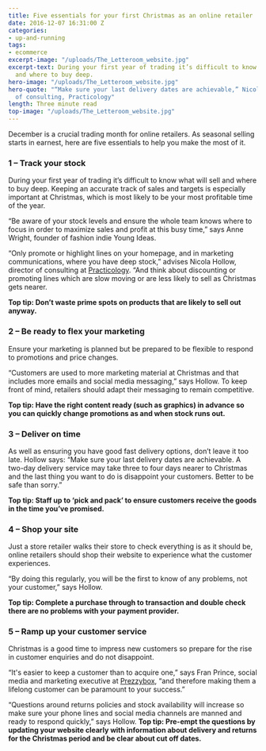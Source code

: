 ```yaml
---
title: Five essentials for your first Christmas as an online retailer
date: 2016-12-07 16:31:00 Z
categories:
- up-and-running
tags:
- ecommerce
excerpt-image: "/uploads/The_Letteroom_website.jpg"
excerpt-text: During your first year of trading it’s difficult to know what will sell
  and where to buy deep.
hero-image: "/uploads/The_Letteroom_website.jpg"
hero-quote: "“Make sure your last delivery dates are achievable,” Nicola Hollow, director
  of consulting, Practicology"
length: Three minute read
top-image: "/uploads/The_Letteroom_website.jpg"
---
```


December is a crucial trading month for online retailers. As seasonal selling starts in earnest, here are five essentials to help you make the most of it.

### 1 – Track your stock

During your first year of trading it’s difficult to know what will sell and where to buy deep. Keeping an accurate track of sales and targets is especially important at Christmas, which is most likely to be your most profitable time of the year.

“Be aware of your stock levels and ensure the whole team knows where to focus in order to maximize sales and profit at this busy time,” says Anne Wright, founder of fashion indie Young Ideas.

“Only promote or highlight lines on your homepage, and in marketing communications, where you have deep stock,” advises Nicola Hollow, director of consulting at [Practicology](https://www.practicology.com/). “And think about discounting or promoting lines which are slow moving or are less likely to sell as Christmas gets nearer.

**Top tip: Don’t waste prime spots on products that are likely to sell out anyway.**


### 2 – Be ready to flex your marketing

Ensure your marketing is planned but be prepared to be flexible to respond to promotions and price changes.

“Customers are used to more marketing material at Christmas and that includes more emails and social media messaging,” says Hollow. To keep front of mind, retailers should adapt their messaging to remain competitive.

**Top tip: Have the right content ready (such as graphics) in advance so you can quickly change promotions as and when stock runs out.**


### 3 – Deliver on time

As well as ensuring you have good fast delivery options, don’t leave it too late. Hollow says: “Make sure your last delivery dates are achievable. A two-day delivery service may take three to four days nearer to Christmas and the last thing you want to do is disappoint your customers. Better to be safe than sorry.”

**Top tip: Staff up to ‘pick and pack’ to ensure customers receive the goods in the time you’ve promised.**


### 4 – Shop your site

Just a store retailer walks their store to check everything is as it should be, online retailers should shop their website to experience what the customer experiences.

“By doing this regularly, you will be the first to know of any problems, not your customer,” says Hollow.

**Top tip: Complete a purchase through to transaction and double check there are no problems with your payment provider.**


### 5 – Ramp up your customer service

Christmas is a good time to impress new customers so prepare for the rise in customer enquiries and do not disappoint.

“It's easier to keep a customer than to acquire one,” says Fran Prince, social media and marketing executive at [Prezzybox](http://www.prezzybox.com/), “and therefore making them a lifelong customer can be paramount to your success.”

“Questions around returns policies and stock availability will increase so make sure your phone lines and social media channels are manned and ready to respond quickly,” says Hollow.
**Top tip: Pre-empt the questions by updating your website clearly with information about delivery and returns for the Christmas period and be clear about cut off dates.**